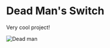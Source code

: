# Dead Man's Switch

Very cool project!

![Dead man](https://static.news.bitcoin.com/wp-content/uploads/2021/06/john-mcafees-death-invokes-dead-mans-switch-theory--widow-says-he-was-not-suicidal.jpg "Dead man's switch")